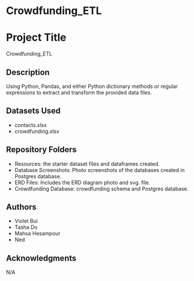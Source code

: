 # Crowdfunding_ETL

# Project Title

Crowdfunding_ETL

## Description

Using Python, Pandas, and either Python dictionary methods or regular expressions to extract and transform the provided data files.

## Datasets Used
* contacts.xlsx
* crowdfunding.xlsx

## Repository Folders
* Resources: the starter dataset files and dataframes created.
* Database Screenshots: Photo screenshots of the databases created in Postgres database.
* ERD Files: Includes the ERD diagram photo and svg. file.
* Crowdfunding Database: crowdfunding schema and Postgres database.

## Authors
* Violet Bui
* Tasha Do
* Mahsa Hesampour
* Ned

## Acknowledgments
N/A
